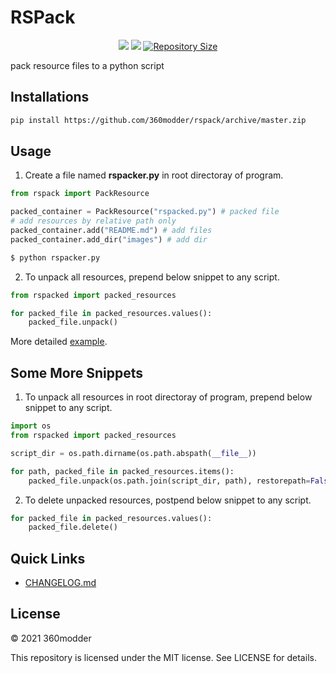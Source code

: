 # RSPack

<p align="center">
  <a href="https://www.python.org/downloads/" title="Python Version"><img src="https://img.shields.io/badge/python-%3E=_3.6-green.svg"></a>
  <a href="LICENSE" title="License: MIT"><img src="https://img.shields.io/badge/License-MIT-blue.svg"></a>
  <a href="https://github.com/360modder/rspack"><img src="https://img.shields.io/github/repo-size/360modder/rspack.svg" alt="Repository Size"></a>
</p>

pack resource files to a python script

## Installations

```bash
pip install https://github.com/360modder/rspack/archive/master.zip
```

## Usage

1. Create a file named **rspacker.py** in root directoray of program.

```python
from rspack import PackResource

packed_container = PackResource("rspacked.py") # packed file
# add resources by relative path only
packed_container.add("README.md") # add files
packed_container.add_dir("images") # add dir
```

```bash
$ python rspacker.py
```

2. To unpack all resources, prepend below snippet to any script.

```python
from rspacked import packed_resources

for packed_file in packed_resources.values():
    packed_file.unpack()
```

More detailed [example](examples/file_operation/README.md).

## Some More Snippets

1. To unpack all resources in root directoray of program, prepend below snippet to any script.

```python
import os
from rspacked import packed_resources

script_dir = os.path.dirname(os.path.abspath(__file__))

for path, packed_file in packed_resources.items():
    packed_file.unpack(os.path.join(script_dir, path), restorepath=False)
```

2. To delete unpacked resources, postpend below snippet to any script.

```python
for packed_file in packed_resources.values():
    packed_file.delete()
```

## Quick Links

- [CHANGELOG.md](CHANGELOG.md)

## License

© 2021 360modder

This repository is licensed under the MIT license. See LICENSE for details.
